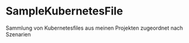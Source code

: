 # SampleKubernetesFile

Sammlung von Kubernetesfiles aus meinen Projekten zugeordnet nach Szenarien
